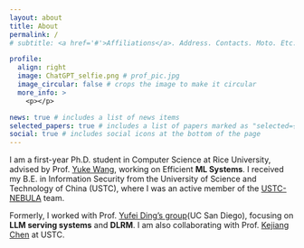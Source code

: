 ```yaml
---
layout: about
title: About
permalink: /
# subtitle: <a href='#'>Affiliations</a>. Address. Contacts. Moto. Etc.

profile:
  align: right
  image: ChatGPT_selfie.png # prof_pic.jpg
  image_circular: false # crops the image to make it circular
  more_info: >
    <p></p>

news: true # includes a list of news items
selected_papers: true # includes a list of papers marked as "selected={true}"
social: true # includes social icons at the bottom of the page
---
```


<!-- Write your biography here. Tell the world about yourself. Link to your favorite [subreddit](http://reddit.com). You can put a picture in, too. The code is already in, just name your picture `prof_pic.jpg` and put it in the `img/` folder.

Put your address / P.O. box / other info right below your picture. You can also disable any of these elements by editing `profile` property of the YAML header of your `_pages/about.md`. Edit `_bibliography/papers.bib` and Jekyll will render your [publications page](/al-folio/publications/) automatically.

Link to your social media connections, too. This theme is set up to use [Font Awesome icons](https://fontawesome.com/) and [Academicons](https://jpswalsh.github.io/academicons/), like the ones below. Add your Facebook, Twitter, LinkedIn, Google Scholar, or just disable all of them. -->

I am a first-year Ph.D. student in Computer Science at Rice University, advised by Prof. [Yuke Wang](https://www.wang-yuke.com/), working on Efficient **ML Systems**. I received my B.E. in Information Security from the University of Science and Technology of China (USTC), where I was an active member of the [USTC-NEBULA](https://www.nebuu.la) team.

Formerly, I worked with Prof. [Yufei Ding’s group](https://picassolab.squarespace.com)(UC San Diego), focusing on **LLM serving systems** and **DLRM**. I am also collaborating with Prof. [Kejiang Chen](http://home.ustc.edu.cn/~chenkj/) at USTC.